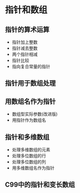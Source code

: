 # 指针和数组
## 指针的算术运算
- 指针加上整数
- 指针减去整数
- 两个指针相减
- 指针比较
- 指向复合常量的指针
## 指针用于数组处理
## 用数组名作为指针
- 数组型实际参数(改进版)
- 用指针作为数组名
## 指针和多维数组
- 处理多维数组的元素
- 处理多位数组的行
- 处理多位数组的列
- 用多维数组名作为指针
## C99中的指针和变长数组